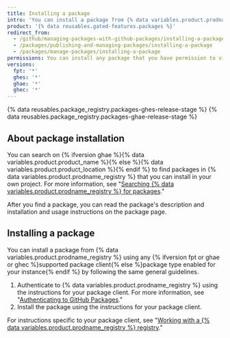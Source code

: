 ```yaml
---
title: Installing a package
intro: 'You can install a package from {% data variables.product.prodname_registry %} and use the package as a dependency in your own project.'
product: '{% data reusables.gated-features.packages %}'
redirect_from:
  - /github/managing-packages-with-github-packages/installing-a-package
  - /packages/publishing-and-managing-packages/installing-a-package
  - /packages/manage-packages/installing-a-package
permissions: You can install any package that you have permission to view.
versions:
  fpt: '*'
  ghes: '*'
  ghae: '*'
  ghec: '*'
---
```


{% data reusables.package_registry.packages-ghes-release-stage %}
{% data reusables.package_registry.packages-ghae-release-stage %}

## About package installation

You can search on {% ifversion ghae %}{% data variables.product.product_name %}{% else %}{% data variables.product.product_location %}{% endif %} to find packages in {% data variables.product.prodname_registry %} that you can install in your own project. For more information, see "[Searching {% data variables.product.prodname_registry %} for packages](/search-github/searching-on-github/searching-for-packages)."

After you find a package, you can read the package's description and installation and usage instructions on the package page.

## Installing a package

You can install a package from {% data variables.product.prodname_registry %} using any {% ifversion fpt or ghae or ghec %}supported package client{% else %}package type enabled for your instance{% endif %} by following the same general guidelines.

1. Authenticate to {% data variables.product.prodname_registry %} using the instructions for your package client. For more information, see "[Authenticating to GitHub Packages](/packages/learn-github-packages/introduction-to-github-packages#authenticating-to-github-packages)."
2. Install the package using the instructions for your package client.

For instructions specific to your package client, see "[Working with a {% data variables.product.prodname_registry %} registry](/packages/working-with-a-github-packages-registry)."
